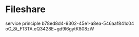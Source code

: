 # Fileshare

service principle
b78ed8d4-9302-45e1-a8ea-546aaf841c04
oG_8t_F13TA.eQ3428E~gd9l6gytK808zW
